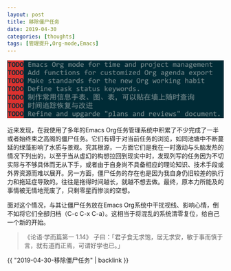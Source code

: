 ```yaml
---
layout: post
title: 移除僵尸任务
date: 2019-04-30
categories: [thoughts]
tags: [管理提升,Org-mode,Emacs]
---
```


![](/figures/p60467129.jpg)

近来发现，在我使用了多年的Emacs Org任务管理系统中积累了不少完成了一半或者始终束之高阁的僵尸任务。它们有碍于对当前任务的浏览，如同池塘中不断蔓延的绿藻影响了水质与景观。究其根源，一方面它们是我在一时激动与头脑发热的情况下列出的，以至于当从虚幻的构想拉回到现实中时，发现列写的任务因为不切实际与不够具体而无从下手，或者由于自身尚不具备相应的理论知识、技术手段或外界资源而难以展开。另一方面，僵尸任务的存在也是因为我自身仍旧较差的执行力和拖延症导致的。往往是拖得时间越长，就越不想去做。最终，原本力所能及的事情被无情地荒废了，只剩零星而惨淡的空想。

面对这个情况，与其让僵尸任务放在Emacs Org系统中干扰视线、影响心情，倒不如将它们全部归档（C-c C-x C-a）。这相当于将混乱的系统清零复位，给自己一个新的开始。

> 《论语·学而篇第一 1.14》 子曰：「君子食无求饱，居无求安，敏于事而慎于言，就有道而正焉，可谓好学也已。」

{{ "2019-04-30-移除僵尸任务" | backlink }}
